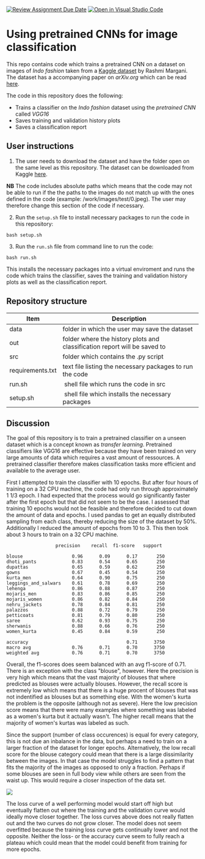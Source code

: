 [![Review Assignment Due Date](https://classroom.github.com/assets/deadline-readme-button-24ddc0f5d75046c5622901739e7c5dd533143b0c8e959d652212380cedb1ea36.svg)](https://classroom.github.com/a/Aj7Sf-j_)
[![Open in Visual Studio Code](https://classroom.github.com/assets/open-in-vscode-718a45dd9cf7e7f842a935f5ebbe5719a5e09af4491e668f4dbf3b35d5cca122.svg)](https://classroom.github.com/online_ide?assignment_repo_id=10866179&assignment_repo_type=AssignmentRepo)
# Using pretrained CNNs for image classification

This repo contains code which trains a pretrained CNN on a dataset on images of *Indo fashion* taken from a [Kaggle dataset](https://www.kaggle.com/datasets/validmodel/indo-fashion-dataset) by Rashmi Margani. The dataset has a accompanying paper on *arXiv.org* which can be read [here](https://arxiv.org/abs/2104.02830).

The code in this repository does the following:

- Trains a classifier on the *Indo fashion* dataset using the *pretrained CNN* called *VGG16*
- Saves training and validation history plots
- Saves a classification report

## User instructions

1. The user needs to download the dataset and have the folder open on the same level as this repository.
The dataset can be downloaded from Kaggle [here](https://www.kaggle.com/datasets/validmodel/indo-fashion-dataset).

**NB** The code includes absolute paths which means that the code may not be able to run if the the paths to the images do not match up with the ones defined in the code (example: /work/images/test/0.jpeg). The user may therefore change this section of the code if necessary. 

2. Run the ```setup.sh``` file to install necessary packages to run the code in this repository:

```bash setup.sh```

3. Run the ```run.sh``` file from command line to run the code:

```bash run.sh```

This installs the necessary packages into a virtual enviroment and runs the code which trains the classifier, saves the training and validation history plots as well as the classification report.

## Repository structure

| Item | Description |
| --- | --- |
| data | folder in which the user may save the dataset |
| out | folder where the history plots and classification report will be saved to |
| src | folder which contains the .py script |
| requirements.txt | text file listing the necessary packages to run the code |
| run.sh | shell file which runs the code in src |
| setup.sh | shell file which installs the necessary packages |

## Discussion

The goal of this repository is to train a pretrained classifier on a unseen dataset which is a concept known as *transfer learning*. Pretrained classifiers like VGG16 are effective because they have been trained on very large amounts of data which requires a vast amount of ressources. A pretrained classifier therefore makes classification tasks more efficient and available to the average user.

First I attempted to train the classifier with 10 epochs. But after four hours of training on a 32 CPU machine, the code had only run through approximately 1 1/3 epoch. I had expected that the process would go significantly faster after the first epoch but that did not seem to be the case. I assessed that training 10 epochs would not be feasible and therefore decided to cut down the amount of data and epochs. 
I used pandas to get an equally distributed sampling from each class, thereby reducing the size of the dataset by 50%. Additionally I reduced the amount of epochs from 10 to 3. This then took about 3 hours to train on a 32 CPU machine.

                      precision    recall  f1-score   support

    blouse                  0.96      0.09      0.17       250
    dhoti_pants             0.83      0.54      0.65       250
    dupattas                0.65      0.59      0.62       250
    gowns                   0.67      0.45      0.54       250
    kurta_men               0.64      0.90      0.75       250
    leggings_and_salwars    0.61      0.78      0.69       250
    lehenga                 0.86      0.88      0.87       250
    mojaris_men             0.83      0.86      0.85       250
    mojaris_women           0.86      0.82      0.84       250
    nehru_jackets           0.78      0.84      0.81       250
    palazzos                0.88      0.72      0.79       250
    petticoats              0.81      0.79      0.80       250
    saree                   0.62      0.93      0.75       250
    sherwanis               0.88      0.66      0.76       250
    women_kurta             0.45      0.84      0.59       250

    accuracy                                    0.71      3750
    macro avg               0.76      0.71      0.70      3750
    weighted avg            0.76      0.71      0.70      3750

Overall, the f1-scores does seem balanced with an avg f1-score of 0.71. There is an exception with the class "blouse", however. Here the precision is very high which means that the vast majority of blouses that where predicted as blouses were actually blouses. However, the recall score is extremely low which means that there is a huge procent of blouses that was not indentified as blouses but as something else. With the women's kurta the problem is the opposite (although not as severe). Here the low precision score means that there were many examples where something was labeled as a women's kurta but it actually wasn't. The higher recall means that the majority of women's kurtas was labeled as such. 

Since the support (number of class occurences) is equal for every category, this is not due an inbalance in the data, but perhaps a need to train on a larger fraction of the dataset for longer epochs. Alternatively, the low recall score for the blouse category could mean that there is a large dissimilarity between the images. In that case the model struggles to find a pattern that fits the majority of the images as opposed to only a fraction. Perhaps if some blouses are seen in full body view while others are seen from the waist up. This would require a closer inspection of the data set.


![](out/history_plt.png)

The loss curve of a well performing model would start off high but eventually flatten out where the training and the validation curve would ideally move closer together. The loss curves above does not really flatten out and the two curves do not grow closer. The model does not seem overfitted because the training loss curve gets continually lower and not the opposite. Neither the loss- or the accuracy curve seem to fully reach a plateau which could mean that the model could benefit from training for more epochs. 